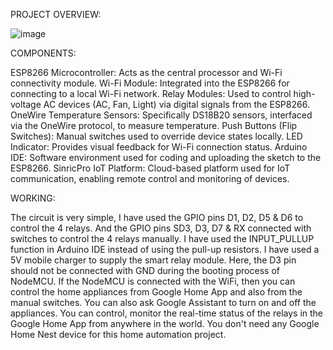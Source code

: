 PROJECT OVERVIEW:


![image](https://github.com/SakshiGajjar21/CODTECH-TASK-2/assets/174607973/f64a46ae-3289-41e4-86b9-f1b8014d2ec2)

 COMPONENTS:

ESP8266 Microcontroller: Acts as the central processor and Wi-Fi connectivity module.
Wi-Fi Module: Integrated into the ESP8266 for connecting to a local Wi-Fi network.
Relay Modules: Used to control high-voltage AC devices (AC, Fan, Light) via digital signals from the ESP8266.
OneWire Temperature Sensors: Specifically DS18B20 sensors, interfaced via the OneWire protocol, to measure temperature.
Push Buttons (Flip Switches): Manual switches used to override device states locally.
LED Indicator: Provides visual feedback for Wi-Fi connection status.
Arduino IDE: Software environment used for coding and uploading the sketch to the ESP8266.
SinricPro IoT Platform: Cloud-based platform used for IoT communication, enabling remote control and monitoring of devices.

 WORKING:
 
The circuit is very simple, I have used the GPIO pins D1, D2, D5 & D6 to control the 4 relays. And the GPIO pins SD3, D3, D7 & RX connected with switches to control the 4 relays manually. I have used the INPUT_PULLUP function in Arduino IDE instead of using the pull-up resistors. I have used a 5V mobile charger to supply the smart relay module. Here, the D3 pin should not be connected with GND during the booting process of NodeMCU. 
If the NodeMCU is connected with the WiFi, then you can control the home appliances from Google Home App and also from the manual switches. You can also ask Google Assistant to turn on and off the appliances. You can control, monitor the real-time status of the relays in the Google Home App from anywhere in the world. You don't need any Google Home Nest device for this home automation project.
